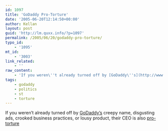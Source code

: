 ```yaml
---
id: 1097
title: 'GoDaddy Pro-Torture'
date: '2005-06-20T12:14:50+00:00'
author: Kellan
layout: post
guid: 'http://lm.quxx.info/?p=1097'
permalink: /2005/06/20/godaddy-pro-torture/
typo_id:
    - '1095'
mt_id:
    - '3003'
link_related:
    - ''
raw_content:
    - 'If you weren\''t already turned off by [GoDaddy\''s](http://www.bobparsons.com/CloseGitmoNowayThinkourinterrogationmethodsaretoughPrisonersintheMiddleEasttalkquickHereswhyt.html) creepy name, disgusting ads, crooked business practices, or lousy product, their CEO is also [pro-torture](http://www.bobparsons.com/CloseGitmoNowayThinkourinterrogationmethodsaretoughPrisonersintheMiddleEasttalkquickHereswhyt.html)'
tags:
    - godaddy
    - politics
    - st
    - torture
---
```


If you weren’t already turned off by [GoDaddy’s](http://www.bobparsons.com/CloseGitmoNowayThinkourinterrogationmethodsaretoughPrisonersintheMiddleEasttalkquickHereswhyt.html) creepy name, disgusting ads, crooked business practices, or lousy product, their CEO is also [pro-torture](http://www.bobparsons.com/CloseGitmoNowayThinkourinterrogationmethodsaretoughPrisonersintheMiddleEasttalkquickHereswhyt.html)